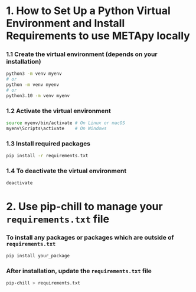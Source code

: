 # 1. How to Set Up a Python Virtual Environment and Install Requirements to use METApy locally

### 1.1 Create the virtual environment (depends on your installation)
```bash
python3 -m venv myenv
# or
python -m venv myenv
# or
python3.10 -m venv myenv
```

### 1.2 Activate the virtual environment  
```bash
source myenv/bin/activate # On Linux or macOS
myenv\Scripts\activate    # On Windows
```

### 1.3 Install required packages
```bash
pip install -r requirements.txt
```

### 1.4 To deactivate the virtual environment
```bash
deactivate
```

# 2. Use pip-chill to manage your `requirements.txt` file  
  
### To install any packages or packages which are outside of `requirements.txt`
```bash
pip install your_package
```

### After installation, update the `requirements.txt` file
```bash
pip-chill > requirements.txt
```